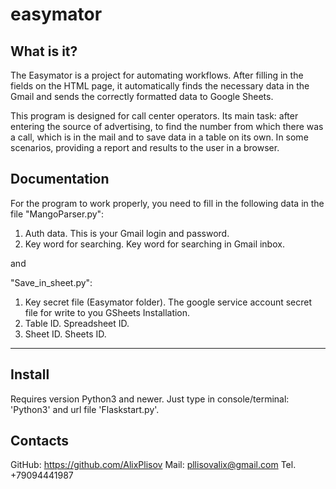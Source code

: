 # easymator

What is it?
-----------

The Easymator is a project for automating workflows. After filling in the 
fields on the HTML page, it automatically finds the necessary data in 
the Gmail and sends the correctly formatted data to Google Sheets.

This program is designed for call center operators. Its main task: after 
entering the source of advertising, to find the number from which there 
was a call, which is in the mail and to save data in a table on its own. 
In some scenarios, providing a report and results to the user in a browser.

Documentation
-------------

For the program to work properly, you need to fill in the following data in the file 
"MangoParser.py":
1. Auth data. This is your Gmail login and password.
2. Key word for searching. Key word for searching in Gmail inbox.

and 

"Save_in_sheet.py":
1. Key secret file (Easymator folder). The google service account secret file for write to you GSheets
Installation.
2. Table ID. Spreadsheet ID.
3. Sheet ID. Sheets ID.
------------

Install
---------

Requires version Python3 and newer.
Just type in console/terminal: 'Python3' and url file 'Flaskstart.py'.


Contacts
--------

GitHub: https://github.com/AlixPlisov
Mail: pllisovalix@gmail.com
Tel. +79094441987
